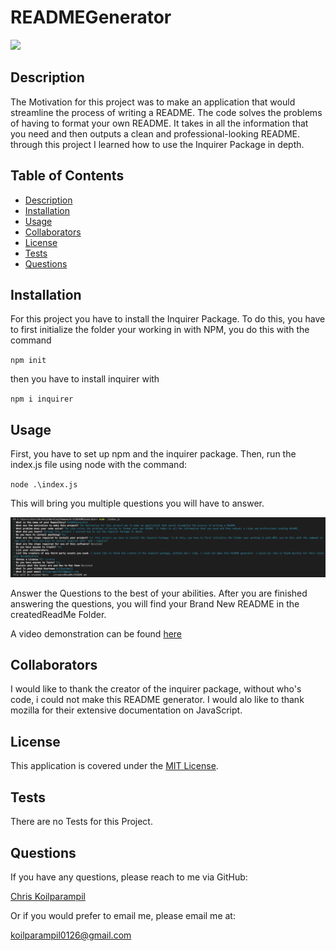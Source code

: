 # READMEGenerator 

![](https://img.shields.io/badge/license-MIT%20License-brightgreen)
## Description 
The Motivation for this project was to make an application that would streamline the process of writing a README. The code solves the problems of having to format your own README. It takes in all the information that you need and then outputs a clean and professional-looking README.  through this project I learned how to use the Inquirer Package in depth.
## Table of Contents
- [Description](#Description)
- [Installation](#installation)
- [Usage](#usage)
- [Collaborators](#Collaborators)
- [License](#license)
- [Tests](#Tests)
- [Questions](#Questions)
## Installation
For this project you have to install the Inquirer Package. To do this, you have to first initialize the folder your working in with NPM, you do this with the command 

`npm init`  

then you have to install inquirer with 

`npm i inquirer`

## Usage
First, you have to set up npm and the inquirer package.
Then, run the index.js file using node with the command:


`node .\index.js`

This will bring you multiple questions you will have to answer. 

![the inputs for this ReadMe](Assets/img/inputScreenShot.png)


Answer the Questions to the best of your abilities. After you are finished answering the questions, you will find your Brand New README  in the createdReadMe Folder.

A video demonstration can be found [here](https://drive.google.com/file/d/17gu3rXo4t7GPmZUSdsyBL5HRYuD0Qi2H/view?usp=sharing)

## Collaborators
I would like to thank the creator of the inquirer package, without who's code, i could not make this README generator. I would alo like to thank mozilla for their extensive documentation on JavaScript. 

## License
 This application is covered under the [MIT License](LICENSE).
 
## Tests
There are no Tests for this Project.
## Questions
If you have any questions, please reach to me via GitHub:

[Chris Koilparampil](https://github.com/Koilparampil)

Or if you would prefer to email me, please email me at:

[koilparampil0126@gmail.com](mailto:koilparampil0126@gmail.com)